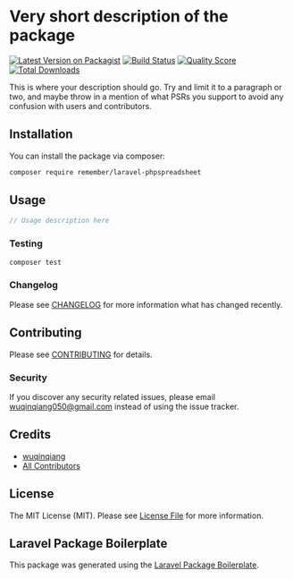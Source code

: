 # Very short description of the package

[![Latest Version on Packagist](https://img.shields.io/packagist/v/remember/laravel-phpspreadsheet.svg?style=flat-square)](https://packagist.org/packages/remember/laravel-phpspreadsheet)
[![Build Status](https://img.shields.io/travis/remember/laravel-phpspreadsheet/master.svg?style=flat-square)](https://travis-ci.org/remember/laravel-phpspreadsheet)
[![Quality Score](https://img.shields.io/scrutinizer/g/remember/laravel-phpspreadsheet.svg?style=flat-square)](https://scrutinizer-ci.com/g/remember/laravel-phpspreadsheet)
[![Total Downloads](https://img.shields.io/packagist/dt/remember/laravel-phpspreadsheet.svg?style=flat-square)](https://packagist.org/packages/remember/laravel-phpspreadsheet)

This is where your description should go. Try and limit it to a paragraph or two, and maybe throw in a mention of what PSRs you support to avoid any confusion with users and contributors.

## Installation

You can install the package via composer:

```bash
composer require remember/laravel-phpspreadsheet
```

## Usage

``` php
// Usage description here
```

### Testing

``` bash
composer test
```

### Changelog

Please see [CHANGELOG](CHANGELOG.md) for more information what has changed recently.

## Contributing

Please see [CONTRIBUTING](CONTRIBUTING.md) for details.

### Security

If you discover any security related issues, please email wuqinqiang050@gmail.com instead of using the issue tracker.

## Credits

- [wuqinqiang](https://github.com/wuqinqiang)
- [All Contributors](../../contributors)

## License

The MIT License (MIT). Please see [License File](LICENSE.md) for more information.

## Laravel Package Boilerplate

This package was generated using the [Laravel Package Boilerplate](https://laravelpackageboilerplate.com).